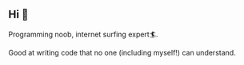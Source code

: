 ## Hi 👋

Programming noob, internet surfing expert🏄‍.

Good at writing code that no one (including myself!) can understand.
